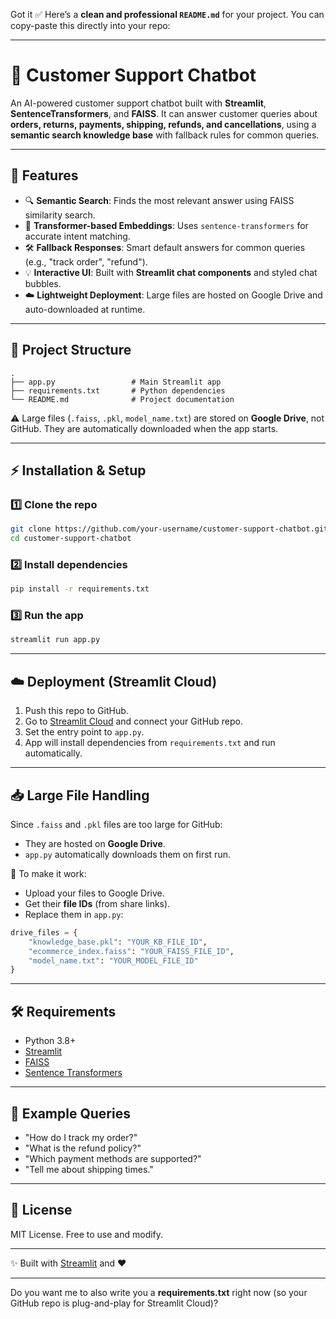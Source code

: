 Got it ✅
Here’s a **clean and professional `README.md`** for your project. You can copy-paste this directly into your repo:

---

# 💬 Customer Support Chatbot

An AI-powered customer support chatbot built with **Streamlit**, **SentenceTransformers**, and **FAISS**.
It can answer customer queries about **orders, returns, payments, shipping, refunds, and cancellations**, using a **semantic search knowledge base** with fallback rules for common queries.

---

## 🚀 Features

* 🔍 **Semantic Search**: Finds the most relevant answer using FAISS similarity search.
* 🧠 **Transformer-based Embeddings**: Uses `sentence-transformers` for accurate intent matching.
* 🛠 **Fallback Responses**: Smart default answers for common queries (e.g., "track order", "refund").
* 💡 **Interactive UI**: Built with **Streamlit chat components** and styled chat bubbles.
* ☁️ **Lightweight Deployment**: Large files are hosted on Google Drive and auto-downloaded at runtime.

---

## 📂 Project Structure

```
.
├── app.py                 # Main Streamlit app
├── requirements.txt       # Python dependencies
└── README.md              # Project documentation
```

⚠️ Large files (`.faiss`, `.pkl`, `model_name.txt`) are stored on **Google Drive**, not GitHub.
They are automatically downloaded when the app starts.

---

## ⚡ Installation & Setup

### 1️⃣ Clone the repo

```bash
git clone https://github.com/your-username/customer-support-chatbot.git
cd customer-support-chatbot
```

### 2️⃣ Install dependencies

```bash
pip install -r requirements.txt
```

### 3️⃣ Run the app

```bash
streamlit run app.py
```

---

## ☁️ Deployment (Streamlit Cloud)

1. Push this repo to GitHub.
2. Go to [Streamlit Cloud](https://streamlit.io/cloud) and connect your GitHub repo.
3. Set the entry point to `app.py`.
4. App will install dependencies from `requirements.txt` and run automatically.

---

## 📥 Large File Handling

Since `.faiss` and `.pkl` files are too large for GitHub:

* They are hosted on **Google Drive**.
* `app.py` automatically downloads them on first run.

🔑 To make it work:

* Upload your files to Google Drive.
* Get their **file IDs** (from share links).
* Replace them in `app.py`:

```python
drive_files = {
    "knowledge_base.pkl": "YOUR_KB_FILE_ID",
    "ecommerce_index.faiss": "YOUR_FAISS_FILE_ID",
    "model_name.txt": "YOUR_MODEL_FILE_ID"
}
```

---

## 🛠 Requirements

* Python 3.8+
* [Streamlit](https://streamlit.io/)
* [FAISS](https://github.com/facebookresearch/faiss)
* [Sentence Transformers](https://www.sbert.net/)

---

## 🎯 Example Queries

* "How do I track my order?"
* "What is the refund policy?"
* "Which payment methods are supported?"
* "Tell me about shipping times."

---

## 📜 License

MIT License. Free to use and modify.

---

✨ Built with [Streamlit](https://streamlit.io/) and ❤️

---

Do you want me to also write you a **requirements.txt** right now (so your GitHub repo is plug-and-play for Streamlit Cloud)?
